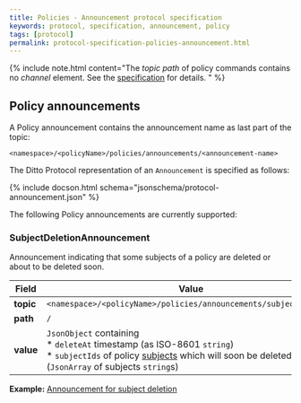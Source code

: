 ```yaml
---
title: Policies - Announcement protocol specification
keywords: protocol, specification, announcement, policy
tags: [protocol]
permalink: protocol-specification-policies-announcement.html
---
```


{% include note.html content="The *topic path* of policy commands contains no *channel* element. 
See the [specification](protocol-specification-policies.html#ditto-protocol-topic-structure-for-policies) for details. " %}

## Policy announcements

A Policy announcement contains the announcement name as last part of the topic:
```
<namespace>/<policyName>/policies/announcements/<announcement-name>
```

The Ditto Protocol representation of an `Announcement` is specified as follows:

{% include docson.html schema="jsonschema/protocol-announcement.json" %}

The following Policy announcements are currently supported:

### SubjectDeletionAnnouncement

Announcement indicating that some subjects of a policy are deleted or about to be deleted soon.

| Field     | Value                   |
|-----------|-------------------------|
| **topic** | `<namespace>/<policyName>/policies/announcements/subjectDeletion` |
| **path**  | `/`     |
| **value** |  `JsonObject` containing<br/>* `deleteAt` timestamp (as ISO-8601 `string`)<br/>* `subjectIds` of policy [subjects](basic-policy.html#subjects) which will soon be deleted (`JsonArray` of subjects `string`s)|

**Example:** [Announcement for subject deletion](protocol-examples-policies-announcement-subjectDeletion.html)
